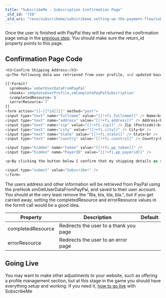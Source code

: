 ```yaml
---
title: "SubscribeMe - Subscription Confirmation Page"
_old_id: "726"
_old_uri: "revo/subscribeme/subscribeme.setting-up-the-payment-flow/subscribeme-subscription-confirmation-page"
---
```


Once the user is finished with PayPal they will be returned the confirmation page setup in the [previous step](extras/subscribeme/subscribeme.setting-up-the-payment-flow/subscribeme-setting-up-the-payment-methods "SubscribeMe - Setting up the Payment Methods"). You should make sure the return\_id property points to this page.

## Confirmation Page Code

``` php
<h3>Confirm Shipping Address</h3>
<p>The following data was retrieved from user profile, and updated based on your PayPal account. If your subscription includes shipping, <strong>make sure all details below are correct</strong>. Your details will then be updated on your user profile (PayPal will not be changed). </p>

[[!Formit?
  &preHooks=`smGetUserDataFromPayPal`
  &hooks=`smUpdateUserProfile,smCompletePayPalSubscription`
  &completedResource=`8`
  &errorResource=`7`
]]
<form action="[[~[[*id]]]]" method="post">
<input type="text" name="fullname" value="[[!+fi.fullname]]" /> Name<br />
<input type="text" name="address" value="[[!+fi.address]]" /> Address<br />
<input type="text" name="zip" value="[[!+fi.zip]]" /> Zip (Postcode)<br />
<input type="text" name="city" value="[[!+fi.city]]" /> City<br />
<input type="text" name="state" value="[[!+fi.state]]" /> State<br />
<input type="text" name="country" value="[[!+fi.country]]" /> Country<br />

<input type="hidden" name="token" value="[[!+fi.pp_token]]" />
<input type="hidden" name="PayerID" value="[[!+fi.pp_payerid]]" />

<p>By clicking the button below I confirm that my shipping details as stated above are correct. Furthermore I grant [[++site_name]] permission to create a recurring payments profile on PayPal which will automatically pay for the requested subscription. Bla, bla, bla, bla.</p>

<input type="submit" value="Subscribe!" />
</form>
```

The users address and other information will be retrieved from PayPal using the preHook smGetUserDataFromPayPal, and saved to their user account. You should at the very least remove the "Bla, bla, bla, bla.", but if you get carried away, setting the completedResource and errorResource values in the formIt call would be a good idea.

| Property          | Description                            | Default |
| ----------------- | -------------------------------------- | ------- |
| completedResource | Redirects the user to a thank you page |         |
| errorResource     | Redirects the user to an error page    |         |

## Going Live

You may want to make other adjustments to your website, such as offering a profile management section, but at this stage in the game you should have everything setup and working. If you need it, [how to go live](extras/subscribeme/subscribeme.configuring-api-credentials,-ipn-and-going-live "SubscribeMe.Configuring API Credentials, IPN and going Live") with SubscribeMe
